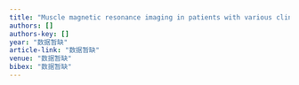 ```yaml
---
title: "Muscle magnetic resonance imaging in patients with various clinical subtypes of LMNA-related muscular dystrophy"
authors: []
authors-key: []
year: "数据暂缺"
article-link: "数据暂缺"
venue: "数据暂缺"
bibex: "数据暂缺"
---
```

